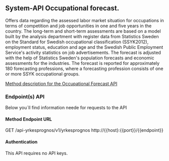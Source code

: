 
## System-API  Occupational forecast.

Offers data regarding the assessed labor market situation for occupations in terms of competition and job opportunities in one and five years in the country. The long-term and short-term assessments are based on a model built by the analysis department with register data from Statistics Sweden on the Standard for Swedish occupational classification (SSYK2012), employment status, education and age and the Swedish Public Employment Service's activity statistics on job advertisements. The forecast is adjusted with the help of Statistics Sweden's population forecasts and economic assessments for the industries. The forecast is reported for approximately 180 forecasting professions, where a forecasting profession consists of one or more SSYK occupational groups.

[Method description for the Occupational Forecast API](https://jobtechdev.se/sv/products/yrkesprognoser/metodbeskrivning-yrkesprognoser)

### Endpoint(s) API
Below you´ll find information neede for requests to the API

#### Method	Endpoint	URL
GET	/api-yrkesprognos/v1/yrkesprognos	http://{{host}:{{port}}/{{endpoint}}

#### Authentication
This API requires no API keys.

